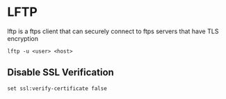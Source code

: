 # LFTP

lftp is a ftps client that can securely connect to ftps servers that have TLS encryption

```
lftp -u <user> <host>
```


## Disable SSL Verification

```
set ssl:verify-certificate false
```
